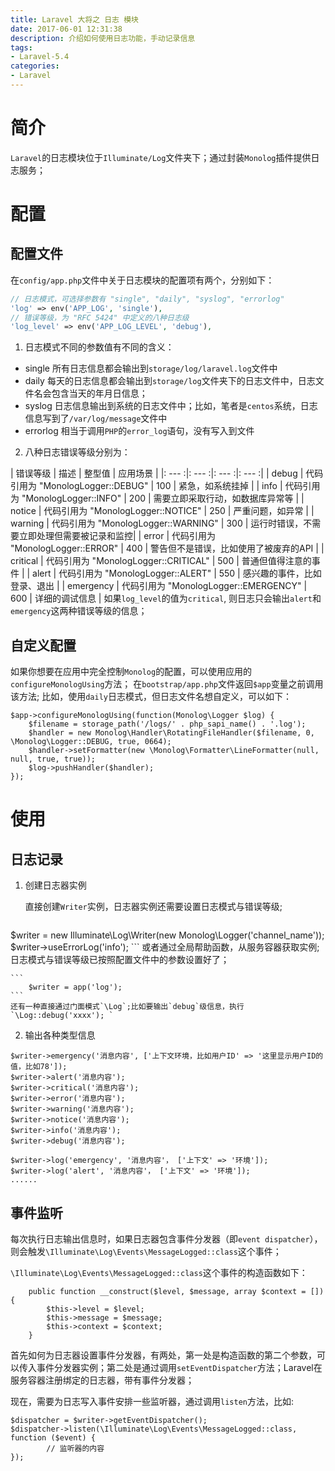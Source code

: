 ```yaml
---
title: Laravel 大将之 日志 模块
date: 2017-06-01 12:31:38
description: 介绍如何使用日志功能，手动记录信息
tags:
- Laravel-5.4
categories:
- Laravel
---
```


<!-- toc -->

# 简介
`Laravel`的日志模块位于`Illuminate/Log`文件夹下；通过封装`Monolog`插件提供日志服务；

# 配置
## 配置文件
在`config/app.php`文件中关于日志模块的配置项有两个，分别如下：

 ```php
 // 日志模式，可选择参数有 "single", "daily", "syslog", "errorlog"
'log' => env('APP_LOG', 'single'),
 // 错误等级，为 "RFC 5424" 中定义的八种日志级
'log_level' => env('APP_LOG_LEVEL', 'debug'),
 ```

1. 日志模式不同的参数值有不同的含义：

 - single
  所有日志信息都会输出到`storage/log/laravel.log`文件中
 - daily
  每天的日志信息都会输出到`storage/log`文件夹下的日志文件中，日志文件名会包含当天的年月日信息；
 - syslog
  日志信息输出到系统的日志文件中；比如，笔者是`centos`系统，日志信息写到了`/var/log/message`文件中
 - errorlog
  相当于调用`PHP`的`error_log`语句，没有写入到文件

2. 八种日志错误等级分别为：

| 错误等级 | 描述 | 整型值 | 应用场景 | 
|: --- :|: --- :|: --- :|: --- :|
| debug      | 代码引用为 "MonologLogger::DEBUG" | 100 | 紧急，如系统挂掉 |
| info       | 代码引用为 "MonologLogger::INFO" |  200 | 需要立即采取行动，如数据库异常等 |
| notice     | 代码引用为 "MonologLogger::NOTICE" | 250 | 严重问题，如异常 | 
| warning    | 代码引用为 "MonologLogger::WARNING" | 300 | 运行时错误，不需要立即处理但需要被记录和监控|
| error      | 代码引用为 "MonologLogger::ERROR" | 400 | 警告但不是错误，比如使用了被废弃的API |
| critical   | 代码引用为 "MonologLogger::CRITICAL" | 500 | 普通但值得注意的事件 |
| alert      | 代码引用为 "MonologLogger::ALERT" | 550 | 感兴趣的事件，比如登录、退出 |
| emergency  | 代码引用为 "MonologLogger::EMERGENCY" | 600 | 详细的调试信息 |
 如果`log_level`的值为`critical`, 则日志只会输出`alert`和`emergency`这两种错误等级的信息；

## 自定义配置
如果你想要在应用中完全控制`Monolog`的配置，可以使用应用的`configureMonologUsing`方法；
在`bootstrap/app.php`文件返回`$app`变量之前调用该方法;
比如，使用`daily`日志模式，但日志文件名想自定义，可以如下：
```
$app->configureMonologUsing(function(Monolog\Logger $log) {
    $filename = storage_path('/logs/' . php_sapi_name() . '.log');
    $handler = new Monolog\Handler\RotatingFileHandler($filename, 0, \Monolog\Logger::DEBUG, true, 0664);
    $handler->setFormatter(new \Monolog\Formatter\LineFormatter(null, null, true, true));  
    $log->pushHandler($handler);                                                                    
});
```

# 使用
## 日志记录
1. 创建日志器实例

    直接创建`Writer`实例，日志器实例还需要设置日志模式与错误等级;
    ```
$writer = new Illuminate\Log\Writer(new Monolog\Logger('channel_name'));
$writer->useErrorLog('info');
    ```
    或者通过全局帮助函数，从服务容器获取实例;日志模式与错误等级已按照配置文件中的参数设置好了；
    
    ```
        $writer = app('log');
    ```
    还有一种直接通过门面模式`\Log`;比如要输出`debug`级信息，执行`\Log::debug('xxxx'); `
    
2. 输出各种类型信息

 ```
 $writer->emergency('消息内容', ['上下文环境，比如用户ID' => '这里显示用户ID的值，比如78']);
 $writer->alert('消息内容');
 $writer->critical('消息内容');
 $writer->error('消息内容');
 $writer->warning('消息内容');
 $writer->notice('消息内容');
 $writer->info('消息内容');
 $writer->debug('消息内容');
 
 $writer->log('emergency', '消息内容'， ['上下文' => '环境']);
 $writer->log('alert', '消息内容'， ['上下文' => '环境']);
 ......
 ```

## 事件监听
每次执行日志输出信息时，如果日志器包含事件分发器（即`event dispatcher`），则会触发`\Illuminate\Log\Events\MessageLogged::class`这个事件；

`\Illuminate\Log\Events\MessageLogged::class`这个事件的构造函数如下：
```
    public function __construct($level, $message, array $context = []) {
        $this->level = $level;
        $this->message = $message; 
        $this->context = $context;
    }
```

首先如何为日志器设置事件分发器，有两处，第一处是构造函数的第二个参数，可以传入事件分发器实例；第二处是通过调用`setEventDispatcher`方法；Laravel在服务容器注册绑定的日志器，带有事件分发器；

现在，需要为日志写入事件安排一些监听器，通过调用`listen`方法，比如:

```
$dispatcher = $writer->getEventDispatcher();
$dispatcher->listen(\Illuminate\Log\Events\MessageLogged::class, function ($event) {
        // 监听器的内容
});
```
